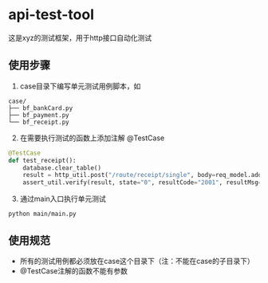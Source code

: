 ### 
api-test-tool
===============

这是xyz的测试框架，用于http接口自动化测试

使用步骤
-------------
1. case目录下编写单元测试用例脚本，如
```
case/
├── bf_bankCard.py
├── bf_payment.py
└── bf_receipt.py
```

2. 在需要执行测试的函数上添加注解 @TestCase
``` python
@TestCase
def test_receipt():
    database.clear_table()
    result = http_util.post("/route/receipt/single", body=req_model.addreceiptparame("s001201711142226420"))
    assert_util.verify(result, state="0", resultCode="2001", resultMsg=u'等待收款', chnId="ch001")
```
3. 通过main入口执行单元测试
```
python main/main.py

```

使用规范
-------------
- 所有的测试用例都必须放在case这个目录下（注：不能在case的子目录下）
- @TestCase注解的函数不能有参数
